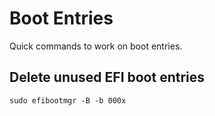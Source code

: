 # Boot Entries

Quick commands to work on boot entries.

## Delete unused EFI boot entries

```
sudo efibootmgr -B -b 000x
```
